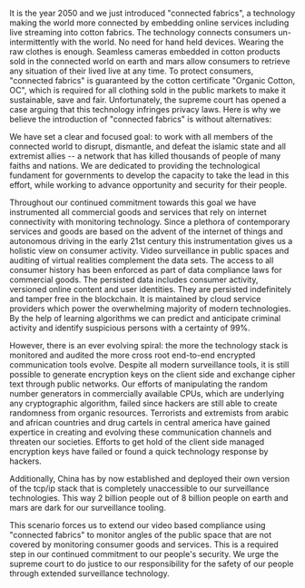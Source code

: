 It is the year 2050 and we just introduced "connected fabrics", a technology making the world more connected by embedding online services including live streaming into cotton fabrics. The technology connects consumers un-intermittently with the world. No need for hand held devices. Wearing the raw clothes is enough. Seamless cameras embedded in cotton products sold in the connected world on earth and mars allow consumers to retrieve any situation of their lived live at any time. To protect consumers, "connected fabrics" is guaranteed by the cotton certificate "Organic Cotton, OC", which is required for all clothing sold in the public markets to make it sustainable, save and fair. Unfortunately, the supreme court has opened a case arguing that this technology infringes privacy laws. Here is why we believe the introduction of "connected fabrics" is without alternatives:

We have set a clear and focused goal: to work with all members of the connected world to disrupt, dismantle, and defeat the islamic state and all extremist allies -- a network that has killed thousands of people of many faiths and nations. We are dedicated to providing the technological fundament for governments to develop the capacity to take the lead in this effort, while working to advance opportunity and security for their people.

Throughout our continued commitment towards this goal we have instrumented all commercial goods and services that rely on internet connectivity with monitoring technology. Since a plethora of contemporary services and goods are based on the advent of the internet of things and autonomous driving in the early 21st century this instrumentation gives us a holistic view on consumer activity. Video surveillance in public spaces and auditing of virtual realities complement the data sets. The access to all consumer history has been enforced as part of data compliance laws for commercial goods. The persisted data includes consumer activity, versioned online content and user identities. They are persisted indefinitely and tamper free in the blockchain. It is maintained by cloud service providers which power the overwhelming majority of modern technologies. By the help of learning algorithms we can predict and anticipate criminal activity and identify suspicious persons with a certainty of 99%.

However, there is an ever evolving spiral: the more the technology stack is monitored and audited the more cross root end-to-end encrypted communication tools evolve. Despite all modern surveillance tools, it is still possible to generate encryption keys on the client side and exchange cipher text through public networks. Our efforts of manipulating the random number generators in commercially available CPUs, which are underlying any cryptographic algorithm, failed since hackers are still able to create randomness from organic resources. Terrorists and extremists from arabic and african countries and drug cartels in central america have gained expertice in creating and evolving these communication channels and threaten our societies. Efforts to get hold of the client side managed encryption keys have failed or found a quick technology response by hackers.

Additionally, China has by now established and deployed their own version of the tcp/ip stack that is completely unaccessible to our surveillance technologies. This way 2 billion people out of 8 billion people on earth and mars are dark for our surveillance tooling.

This scenario forces us to extend our video based compliance using "connected fabrics" to monitor angles of the public space that are not covered by monitoring consumer goods and services. This is a required step in our continued commitment to our people's security. We urge the supreme court to do justice to our responsibility for the safety of our people through extended surveillance technology.
